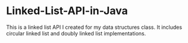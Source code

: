 # Linked-List-API-in-Java

This is a linked list API I created for my data structures class. It includes circular linked list and doubly linked list implementations.
